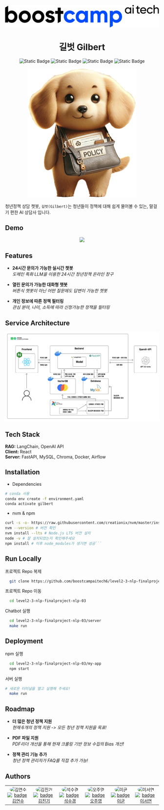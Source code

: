 <p align="center">
  <a>
    <img alt="boostcampAItech" title="boostcampAItech" src="static/boostcamp.png">
  </a>
</p>

<div align="center">
<h1> 길벗 Gilbert </h1> 

![Static Badge](https://img.shields.io/badge/NAVER_커넥트재단-green?style=flat-square&logo=naver)
![Static Badge](https://img.shields.io/badge/Boostcamp-AI%20Tech-blue?style=flat-square)
![Static Badge](https://img.shields.io/badge/LEVEL3-NLP-purple?style=flat-square)
![Static Badge](https://img.shields.io/badge/3%EC%A1%B0-%EB%8F%99%ED%96%89-blue?style=flat-square&color=%09%23AAF0D1)

</div>


<!-- END doctoc generated TOC please keep comment here to allow auto update -->


<p align="center">
    <img src = "static/gilbert.png">
</p>

청년정책 상담 챗봇, `길벗(Gilbert)`는 청년들이 정책에 대해 쉽게 물어볼 수 있는, 말걸기 편한 AI 상담사 입니다.


## Demo

<p align="center">
    <img src = "static/demo.gif">
</p>

## Features

- **24시간 문의가 가능한 실시간 챗봇**   
  <i>도메인 특화 LLM을 이용한 24시간 청년정책 온라인 창구</i>

- **열린 문의가 가능한 대화형 챗봇**  
  <i>버튼식 챗봇이 아닌 어떤 질문에도 답변이 가능한 챗봇</i>

- **개인 정보에 따른 정책 필터링**  
  <i>관심 분야, 나이, 소득에 따라 신청가능한 정책을 필터링</i>

## Service Architecture
<p align="center">
    <img src = "static/architecture.png">
</p>

## Tech Stack

**RAG:** LangChain, OpenAI API  
**Client:** React  
**Server:** FastAPI, MySQL, Chroma, Docker, Airflow

## Installation

* Dependencies 
```bash
# conda 사용
conda env create -f environment.yaml
conda activate gilbert
```

* nvm & npm 
```bash
curl -s -o- https://raw.githubusercontent.com/creationix/nvm/master/install.sh | bash # nvm 설치
nvm --version # 버전 확인
nvm install --lts # Node.js LTS 버전 설치
node -v # 잘 설치되었는지 확인해주세요
npm install # 이후 node_modules가 생기면 성공```
```

## Run Locally

프로젝트 Repo 복제
```bash
  git clone https://github.com/boostcampaitech6/level2-3-nlp-finalproject-nlp-03
```


프로젝트 Repo 이동
```bash
  cd level2-3-nlp-finalproject-nlp-03
```

Chatbot 실행
```bash
  cd level2-3-nlp-finalproject-nlp-03/server 
  make run
```

## Deployment

npm 실행
```bash
  cd level2-3-nlp-finalproject-nlp-03/my-app
  npm start
```

서버 실행
```bash
# 새로운 터미널을 열고 실행해 주세요!
  make run
```


## Roadmap

- **더 많은 청년 정책 지원**  
  <i>현재 6개의 정책 지원 -> 모든 청년 정책 지원을 목표!</i>

- **PDF 파일 지원**  
  <i>PDF리더 개선을 통해 현재 크롤링 기반 정보 수집의 Bias 개선!</i>

- **정책 관리 기능 추가**  
  <i>청년 정책 관리자가 FAQ를 직접 추가 가능!</i>


## Authors

<table align='center'>
  <tr>
    <td align="center">
      <img src="https://github.com/dustnehowl.png" alt="김연수" width="100" height="100" style="border-radius: 50%;"/><br>
      <a href="https://github.com/dustnehowl">
        <img src="https://img.shields.io/badge/%EA%B9%80%EC%97%B0%EC%88%98-grey?style=for-the-badge&logo=github" alt="badge 김연수"/>
      </a>    
    </td>
    <td align="center">
      <img src="https://github.com/jingi-data.png" alt="김진기" width="100" height="100" style="border-radius: 50%;"/><br>
      <a href="https://github.com/jingi-data">
        <img src="https://img.shields.io/badge/%EA%B9%80%EC%A7%84%EA%B8%B0-grey?style=for-the-badge&logo=github" alt="badge 김진기"/>
      </a>    
    </td>
    <td align="center">
      <img src="https://github.com/SeokSukyung.png" alt="석수경" width="100" height="100" style="border-radius: 50%;"/><br>
      <a href="https://github.com/SeokSukyung">
        <img src="https://img.shields.io/badge/%EC%84%9D%EC%88%98%EA%B2%BD-grey?style=for-the-badge&logo=github" alt="badge 석수경"/>
      </a>
    </td>
    <td align="center">
      <img src="https://github.com/Secludor.png" alt="오주영" width="100" height="100" style="border-radius: 50%;"/><br>
      <a href="https://github.com/Secludor">
        <img src="https://img.shields.io/badge/%EC%98%A4%EC%A3%BC%EC%98%81-grey?style=for-the-badge&logo=github" alt="badge 오주영"/>
      </a>
    </td>
    <td align="center">
      <img src="https://github.com/gyunini.png" alt="이균" width="100" height="100" style="border-radius: 50%;"/><br>
      <a href="https://github.com/gyunini">
        <img src="https://img.shields.io/badge/%EC%9D%B4%EA%B7%A0-grey?style=for-the-badge&logo=github" alt="badge 이균"/>
      </a>
    </td>
    <td align="center">
      <img src="https://github.com/Yeonseolee.png" alt="이서연" width="100" height="100" style="border-radius: 50%;"/><br>
      <a href="https://github.com/Yeonseolee">
        <img src="https://img.shields.io/badge/%EC%9D%B4%EC%84%9C%EC%97%B0-grey?style=for-the-badge&logo=github" alt="badge 이서연"/>
      </a> 
    </td>
  </tr>
</table>
